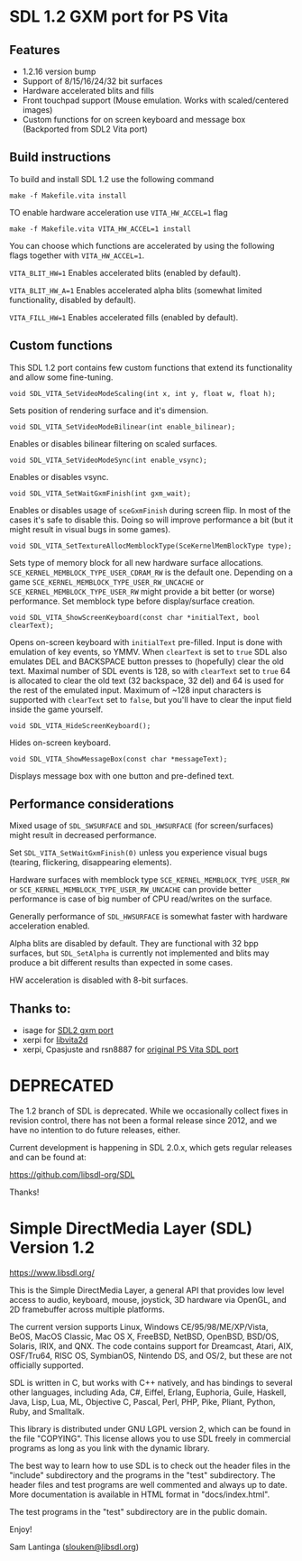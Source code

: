 # SDL 1.2 GXM port for PS Vita

## Features

- 1.2.16 version bump
- Support of 8/15/16/24/32 bit surfaces
- Hardware accelerated blits and fills
- Front touchpad support (Mouse emulation. Works with scaled/centered images)
- Custom functions for on screen keyboard and message box (Backported from SDL2 Vita port)

## Build instructions

To build and install SDL 1.2 use the following command

```make -f Makefile.vita install```

TO enable hardware acceleration use ```VITA_HW_ACCEL=1``` flag

```make -f Makefile.vita VITA_HW_ACCEL=1 install```

You can choose which functions are accelerated by using the following flags together with ```VITA_HW_ACCEL=1```.

`VITA_BLIT_HW=1` Enables accelerated blits (enabled by default).

`VITA_BLIT_HW_A=1` Enables accelerated alpha blits (somewhat limited functionality, disabled by default).

`VITA_FILL_HW=1` Enables accelerated fills (enabled by default).

## Custom functions

This SDL 1.2 port contains few custom functions that extend its functionality and allow some fine-tuning.

```void SDL_VITA_SetVideoModeScaling(int x, int y, float w, float h);```

Sets position of rendering surface and it's dimension.

```void SDL_VITA_SetVideoModeBilinear(int enable_bilinear);```

Enables or disables bilinear filtering on scaled surfaces.

```void SDL_VITA_SetVideoModeSync(int enable_vsync);```

Enables or disables vsync.

```void SDL_VITA_SetWaitGxmFinish(int gxm_wait);```

Enables or disables usage of ```sceGxmFinish``` during screen flip. In most of the cases it's safe to disable this. Doing so will improve performance a bit (but it might result in visual bugs in some games).

```void SDL_VITA_SetTextureAllocMemblockType(SceKernelMemBlockType type);```

Sets type of memory block for all new hardware surface allocations. ```SCE_KERNEL_MEMBLOCK_TYPE_USER_CDRAM_RW``` is the default one. Depending on a game ```SCE_KERNEL_MEMBLOCK_TYPE_USER_RW_UNCACHE``` or ```SCE_KERNEL_MEMBLOCK_TYPE_USER_RW``` might provide a bit better (or worse) performance. Set memblock type before display/surface creation.

```void SDL_VITA_ShowScreenKeyboard(const char *initialText, bool clearText);```

Opens on-screen keyboard with ```initialText``` pre-filled. Input is done with emulation of key events, so YMMV. When ```clearText``` is set to ```true``` SDL also emulates DEL and BACKSPACE button presses to (hopefully) clear the old text. Maximal number of SDL events is 128, so with ```clearText``` set to ```true``` 64 is allocated to clear the old text (32 backspace, 32 del) and 64 is used for the rest of the emulated input. Maximum of ~128 input characters is supported with ```clearText``` set to ```false```, but you'll have to clear the input field inside the game yourself.

```void SDL_VITA_HideScreenKeyboard();```

Hides on-screen keyboard.

```void SDL_VITA_ShowMessageBox(const char *messageText);```

Displays message box with one button and pre-defined text.

## Performance considerations

Mixed usage of ```SDL_SWSURFACE``` and ```SDL_HWSURFACE``` (for screen/surfaces) might result in decreased performance.

Set ```SDL_VITA_SetWaitGxmFinish(0)``` unless you experience visual bugs (tearing, flickering, disappearing elements).

Hardware surfaces with memblock type ```SCE_KERNEL_MEMBLOCK_TYPE_USER_RW``` or ```SCE_KERNEL_MEMBLOCK_TYPE_USER_RW_UNCACHE``` can provide better performance is case of big number of CPU read/writes on the surface.

Generally performance of ```SDL_HWSURFACE``` is somewhat faster with hardware acceleration enabled.

Alpha blits are disabled by default. They are functional with 32 bpp surfaces, but `SDL_SetAlpha` is currently not implemented and blits may produce a bit different results than expected in some cases.

HW acceleration is disabled with 8-bit surfaces.

## Thanks to:
- isage for [SDL2 gxm port](https://github.com/isage/SDL-mirror)
- xerpi for [libvita2d](https://github.com/xerpi/libvita2d)
- xerpi, Cpasjuste and rsn8887 for [original PS Vita SDL port](https://github.com/rsn8887/SDL-Vita/tree/SDL12)


# DEPRECATED

The 1.2 branch of SDL is deprecated. While we occasionally collect fixes
in revision control, there has not been a formal release since 2012, and
we have no intention to do future releases, either.

Current development is happening in SDL 2.0.x, which gets regular
releases and can be found at:

https://github.com/libsdl-org/SDL

Thanks!



# Simple DirectMedia Layer (SDL) Version 1.2

https://www.libsdl.org/

This is the Simple DirectMedia Layer, a general API that provides low
level access to audio, keyboard, mouse, joystick, 3D hardware via OpenGL,
and 2D framebuffer across multiple platforms.

The current version supports Linux, Windows CE/95/98/ME/XP/Vista, BeOS,
MacOS Classic, Mac OS X, FreeBSD, NetBSD, OpenBSD, BSD/OS, Solaris, IRIX,
and QNX.  The code contains support for Dreamcast, Atari, AIX, OSF/Tru64,
RISC OS, SymbianOS, Nintendo DS, and OS/2, but these are not officially
supported.

SDL is written in C, but works with C++ natively, and has bindings to
several other languages, including Ada, C#, Eiffel, Erlang, Euphoria,
Guile, Haskell, Java, Lisp, Lua, ML, Objective C, Pascal, Perl, PHP,
Pike, Pliant, Python, Ruby, and Smalltalk.

This library is distributed under GNU LGPL version 2, which can be
found in the file  "COPYING".  This license allows you to use SDL
freely in commercial programs as long as you link with the dynamic
library.

The best way to learn how to use SDL is to check out the header files in
the "include" subdirectory and the programs in the "test" subdirectory.
The header files and test programs are well commented and always up to date.
More documentation is available in HTML format in "docs/index.html".

The test programs in the "test" subdirectory are in the public domain.

Enjoy!

Sam Lantinga (slouken@libsdl.org)

